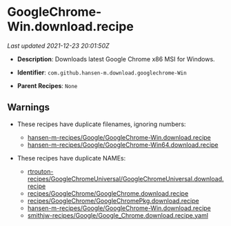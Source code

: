 # GoogleChrome-Win.download.recipe

_Last updated 2021-12-23 20:01:50Z_

- **Description**: Downloads latest Google Chrome x86 MSI for Windows.

- **Identifier**: `com.github.hansen-m.download.googlechrome-Win`

- **Parent Recipes**: `None`


## Warnings

- These recipes have duplicate filenames, ignoring numbers:
    - [hansen-m-recipes/Google/GoogleChrome-Win.download.recipe](/autopkg-dupe-tracker/hansen-m-recipes/Google/GoogleChrome-Win.download.recipe)
    - [hansen-m-recipes/Google/GoogleChrome-Win64.download.recipe](/autopkg-dupe-tracker/hansen-m-recipes/Google/GoogleChrome-Win64.download.recipe)

- These recipes have duplicate NAMEs:
    - [rtrouton-recipes/GoogleChromeUniversal/GoogleChromeUniversal.download.recipe](/autopkg-dupe-tracker/rtrouton-recipes/GoogleChromeUniversal/GoogleChromeUniversal.download.recipe)
    - [recipes/GoogleChrome/GoogleChrome.download.recipe](/autopkg-dupe-tracker/recipes/GoogleChrome/GoogleChrome.download.recipe)
    - [recipes/GoogleChrome/GoogleChromePkg.download.recipe](/autopkg-dupe-tracker/recipes/GoogleChrome/GoogleChromePkg.download.recipe)
    - [hansen-m-recipes/Google/GoogleChrome-Win.download.recipe](/autopkg-dupe-tracker/hansen-m-recipes/Google/GoogleChrome-Win.download.recipe)
    - [smithjw-recipes/Google/Google_Chrome.download.recipe.yaml](/autopkg-dupe-tracker/smithjw-recipes/Google/Google_Chrome.download.recipe.yaml)